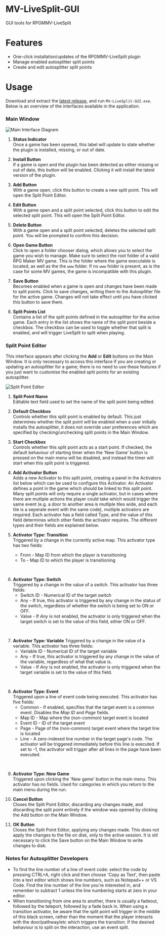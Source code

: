 # MV-LiveSplit-GUI
GUI tools for RPGMMV-LiveSplit

# Features
 - One-click installation/updates of the RPGMMV-LiveSplit plugin
 - Manage enabled autosplitter split points
 - Create and edit autosplitter split points

# Usage
Download and extract the [latest release](https://github.com/samjones246/MV-LiveSplit-GUI/releases/latest/download/MV-LiveSplit-GUI.zip), and run `MV-LiveSplit-GUI.exe`. Below is an overview of the interfaces available in the application.
### Main Window
![Main Interface Diagram](/images/interface-main.png)

1. **Status Indicator**  
Once a game has been opened, this label will update to state whether the plugin is installed, missing, or out of date.

2. **Install Button**  
If a game is open and the plugin has been detected as either missing or out of date, this button will be enabled. Clicking it will install the latest version of the plugin.

3. **Add Button**  
With a game open, click this button to create a new split point. This will open the Split Point Editor.

4. **Edit Button**  
With a game open and a split point selected, click this button to edit the selected split point. This will open the Split Point Editor.

5. **Delete Button**  
With a game open and a split point selected, deletes the selected split point. You will be prompted to confirm this decision.

6. **Open Game Button**  
Click to open a folder chooser dialog, which allows you to select the game you wish to manage. Make sure to select the root folder of a valid RPG Maker MV game. This is the folder where the game executable is located, as well as the the `www` folder. If no `www` folder is present, as is the case for some MV games, the game is incompatible with this plugin.

7. **Save Button**  
Becomes enabled when a game is open and changes have been made to split points. Click to save changes, writing them to the Autosplitter file for the active game. Changes will not take effect until you have clicked this button to save them.

8. **Split Points List**   
Contains a list of the split points defined in the autosplitter for the active game. Each entry in the list shows the name of the split point beside a checkbox. The checkbox can be used to toggle whether that split is enabled, and will trigger LiveSplit to split when playing.


### Split Point Editor
This interface appears after clicking the **Add** or **Edit** buttons on the Main Window. It is only necessary to access this interface if you are creating or updating an autosplitter for a game; there is no need to use these features if you just want to customise the enabled split points for an existing autosplitter.

![Split Point Editor](/images/interface-spe.png)

1. **Split Point Name**  
Editable text field used to set the name of the split point being edited.

2. **Default Checkbox**  
Controls whether this split point is enabled by default. This just determines whether the split point will be enabled when a user initially installs the autosplitter, it does not override user preferences which are specified by checking/unchecking split points in the Main Window.

3. **Start Checkbox**  
Controls whether this split point acts as a start point. If checked, the default behaviour of starting timer when the 'New Game' button is pressed on the main menu will be disabled, and instead the timer will start when this split point is triggered.

4. **Add Activator Button**  
Adds a new Activator to this split point, creating a panel in the Activators list below which can be used to configure this Activator. An Activator defines a point in the game which should be linked to this split point. Many split points will only require a single activator, but in cases where there are mutliple actions the player could take which would trigger the same event (e.g. a door to another area is mutliple tiles wide, and each tile is a seperate event with the same code), mutliple activators are required. Each activator has a field called Type, and the value of this field determines which other fields the activator requires. The different types and their fields are explained below.

5. **Activator Type: Transition**  
Triggered by a change in the currently active map. This activator type has two fields:
    - From - Map ID from which the player is transitioning
    - To - Map ID to which the player is transitioning  
<br>

6. **Activator Type: Switch**  
Triggered by a change in the value of a switch. This activator has three fields:
    - Switch ID - Numerical ID of the target switch
    - Any - If true, this activator is triggered by any change in the status of the switch, regardless of whether the switch is being set to ON or OFF.
    - Value - If *Any* is not enabled, the activator is only triggered when the target switch is set to the value of this field, either ON or OFF.  
<br>

7. **Activator Type: Variable**
Triggered by a change in the value of a variable. This activator has three fields:
    - Variable ID - Numerical ID of the target variable
    - Any - If true, this activator is triggered by any change in the value of the variable, regardless of what that value is.
    - Value - If *Any* is not enabled, the activator is only triggered when the target variable is set to the value of this field.  
<br>

8. **Activator Type: Event**  
Triggered upon a line of event code being executed. This activator has five fields:
    - Common - If enabled, specifies  that the target event is a common event. Disables the *Map ID* and *Page* fields.
    - Map ID - Map where the (non-common) target event is located
    - Event ID - ID of the target event
    - Page - Page of the (non-common) target event where the target line is located
    - Line - A zero-indexed line number in the target page's code. The activator will be triggered immediately before this line is executed. If set to -1, the activator will trigger after all lines in the page have been executed.  
<br>

9. **Activator Type: New Game**  
Triggered upon clicking the 'New game' button in the main menu. This activator has no fields. Used for categories in which you return to the main menu during the run.

10. **Cancel Button**  
Closes the Split Point Editor, discarding any changes made, and discarding the split point entirely if the window was opened by clicking the Add button on the Main Window.

11. **OK Button**  
Closes the Split Point Editor, applying any changes made. This does not apply the changes to the file on disk, only to the active session. It is stil necessary to click the Save button on the Main Window to write changes to disk.

### Notes for Autosplitter Developers
 - To find the line number of a line of event code: select the code by pressing CTRL+A, right click and then choose 'Copy as Text', then paste into a text editor which shows line numbers, such as Notepad++ or VS Code. Find the line number of the line you're interested in, and remember to subtract 1 unless the line numbering starts at zero in your editor.
 - When transitioning from one area to another, there is usually a fadeout, followed by the teleport, followed by a fade back in. When using a transition activator, be aware that the split point will trigger in the middle of this black screen, rather than the moment that the player interacts with the door/pathway/etc which triggers the transition. If the desired behaviour is to split on the interaction, use an event split.